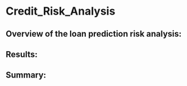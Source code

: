 # Credit_Risk_Analysis

## Overview of the loan prediction risk analysis:

## Results:

## Summary:
